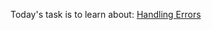 Today's task is to learn about:
[Handling Errors](https://nextjs.org/learn/dashboard-app/error-handling)
